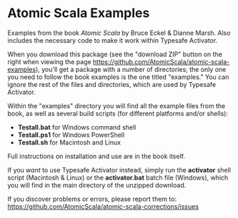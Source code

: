 Atomic Scala Examples
=====================

Examples from the book *Atomic Scala* by Bruce Eckel &amp; Dianne Marsh. Also 
includes the necessary code to make it work within Typesafe Activator.

When you download this package (see the "download ZIP" button on the right when
viewing the page https://github.com/AtomicScala/atomic-scala-examples), you'll
get a package with a number of directories; the only one you need to follow the
book examples is the one titled "examples." You can ignore the rest of the files
and directories, which are used by Typesafe Activator.

Within the "examples" directory you will find all the example files from the
book, as well as several build scripts (for different platforms and/or shells):

  - **Testall.bat** for Windows command shell
  - **Testall.ps1** for Windows PowerShell
  - **Testall.sh** for Macintosh and Linux

Full instructions on installation and use are in the book itself.

If you *want* to use Typesafe Activator instead, simply run the **activator**
shell script (Macintosh & Linux) or the **activator.bat** batch file (Windows),
which you will find in the main directory of the unzipped download.

If you discover problems or errors, please report them to:
https://github.com/AtomicScala/atomic-scala-corrections/issues
